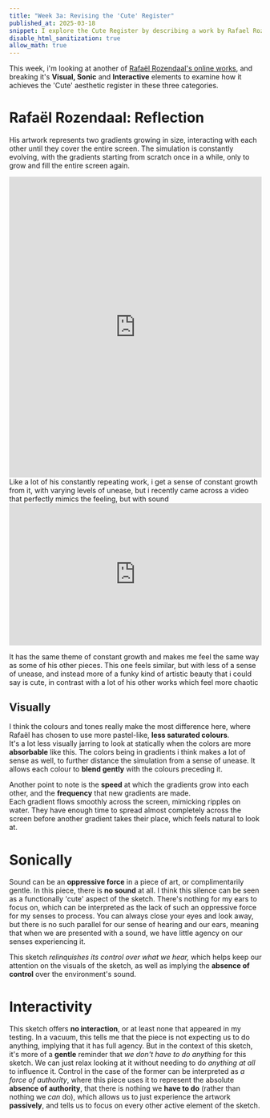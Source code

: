 ```yaml
---
title: "Week 3a: Revising the 'Cute' Register"
published_at: 2025-03-18
snippet: I explore the Cute Register by describing a work by Rafael Rozendaal, explaining how i'll achieve Cuteness and gathering feedback from my colleagues
disable_html_sanitization: true
allow_math: true
---
```

This week, i'm looking at another of [Rafaël Rozendaal's online works](https://www.newrafael.com/internet/), and breaking it's **Visual, Sonic** and **Interactive** elements to examine how it achieves the 'Cute' aesthetic register in these three categories.
# Rafaël Rozendaal: Reflection
His artwork represents two gradients growing in size, interacting with each other until they cover the entire screen. The simulation is constantly evolving, with the gradients starting from scratch once in a while, only to grow and fill the entire screen again.
<iframe src="https://www.newrafael.com/reflection/" style="width:100%; height:600px; border:none;" title="New Rafael Zoom"></iframe>
Like a lot of his constantly repeating work, i get a sense of constant growth from it, with varying levels of unease, but i recently came across a video that perfectly mimics the feeling, but with sound
<div style="position: relative; width: 100%; height: 0; padding-bottom: 56.25%;">
  <iframe style="position: absolute; top: 0; left: 0; width: 100%; height: 100%;" src="https://www.youtube.com/embed/BzNzgsAE4F0" title="Shepard Tone" frameborder="0" allow="accelerometer; autoplay; clipboard-write; encrypted-media; gyroscope; picture-in-picture; web-share" referrerpolicy="strict-origin-when-cross-origin" allowfullscreen></iframe>
</div>

It has the same theme of constant growth and makes me feel the same way as some of his other pieces. This one feels similar, but with less of a sense of unease, and instead more of a funky kind of artistic beauty that i could say is cute, in contrast with a lot of his other works which feel more chaotic
## Visually
I think the colours and tones really make the most difference here, where Rafaël has chosen to use more pastel-like, **less saturated colours**.   
It's a lot less visually jarring to look at statically when the colors are more **absorbable** like this. The colors being in gradients i think makes a lot of sense as well, to further distance the simulation from a sense of unease. It allows each colour to **blend gently** with the colours preceding it.

Another point to note is the **speed** at which the gradients grow into each other, and the **frequency** that new gradients are made.  
Each gradient flows smoothly across the screen, mimicking ripples on water. They have enough time to spread almost completely across the screen before another gradient takes their place, which feels natural to look at.

# Sonically
Sound can be an **oppressive force** in a piece of art, or complimentarily gentle. In this piece, there is **no sound** at all.
I think this silence can be seen as a functionally 'cute' aspect of the sketch. There's nothing for my ears to focus on, which can be interpreted as the lack of such an oppressive force for my senses to process. You can always close your eyes and look away, but there is no such parallel for our sense of hearing and our ears, meaning that when we are presented with a sound, we have little agency on our senses experiencing it. 

This sketch *relinquishes its control over what we hear,* which helps keep our attention on the visuals of the sketch, as well as implying the **absence of control** over the environment's sound.

# Interactivity
This sketch offers **no interaction**, or at least none that appeared in my testing. In a vacuum, this tells me that the piece is not expecting us to do anything, implying that it has full agency. But in the context of this sketch, it's more of a **gentle** reminder that *we don't have to do anything* for this sketch. We can just relax looking at it without needing to do *anything at all* to influence it. Control in the case of the former can be interpreted as *a force of authority*, where this piece uses it to represent the absolute **absence of authority**, that there is nothing we **have to do** (rather than nothing we *can* do), which allows us to just experience the artwork **passively**, and tells us to focus on every other active element of the sketch.
